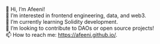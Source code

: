 👋 Hi, I’m Afeeni!  
👀 I’m interested in frontend engineering, data, and web3.  
🌱 I’m currently learning Solidity development.  
💞️ I’m looking to contribute to DAOs or open source projects!  
📫 How to reach me: https://afeeni.github.io/.  
